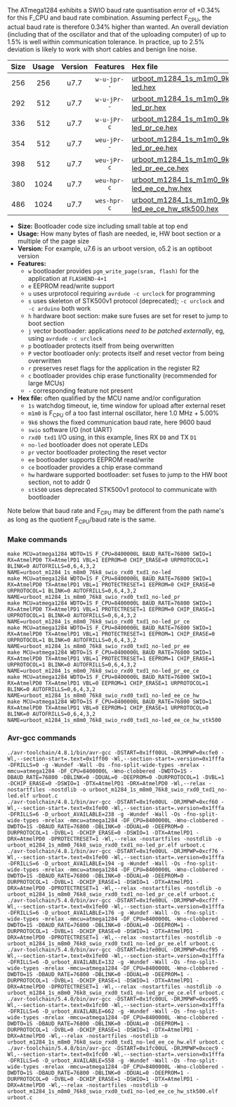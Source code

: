 The ATmega1284 exhibits a SWIO baud rate quantisation error of +0.34% for this F_CPU and baud rate combination. Assuming perfect F<sub>CPU</sub>, the actual baud rate is therefore 0.34% higher than wanted. An overall deviation (including that of the oscillator and that of the uploading computer) of up to 1.5% is well within communication tolerance. In practice, up to 2.5% deviation is likely to work with short cables and benign line noise.

|Size|Usage|Version|Features|Hex file|
|:-:|:-:|:-:|:-:|:--|
|256|256|u7.7|`w-u-jpr--`|[urboot_m1284_1s_m1m0_9k6_swio_rxd0_txd1_no-led.hex](https://raw.githubusercontent.com/stefanrueger/urboot.hex/main/mcus/atmega1284/watchdog_1_s/internal_oscillator_m%2B5.00%25/%2B1m000000_hz/%2B%2B%2B9k6_baud/uart0_rxd0_txd1/no-led/urboot_m1284_1s_m1m0_9k6_swio_rxd0_txd1_no-led.hex)|
|292|512|u7.7|`w-u-jPr--`|[urboot_m1284_1s_m1m0_9k6_swio_rxd0_txd1_no-led_pr.hex](https://raw.githubusercontent.com/stefanrueger/urboot.hex/main/mcus/atmega1284/watchdog_1_s/internal_oscillator_m%2B5.00%25/%2B1m000000_hz/%2B%2B%2B9k6_baud/uart0_rxd0_txd1/no-led/urboot_m1284_1s_m1m0_9k6_swio_rxd0_txd1_no-led_pr.hex)|
|336|512|u7.7|`w-u-jPr-c`|[urboot_m1284_1s_m1m0_9k6_swio_rxd0_txd1_no-led_pr_ce.hex](https://raw.githubusercontent.com/stefanrueger/urboot.hex/main/mcus/atmega1284/watchdog_1_s/internal_oscillator_m%2B5.00%25/%2B1m000000_hz/%2B%2B%2B9k6_baud/uart0_rxd0_txd1/no-led/urboot_m1284_1s_m1m0_9k6_swio_rxd0_txd1_no-led_pr_ce.hex)|
|354|512|u7.7|`weu-jPr--`|[urboot_m1284_1s_m1m0_9k6_swio_rxd0_txd1_no-led_pr_ee.hex](https://raw.githubusercontent.com/stefanrueger/urboot.hex/main/mcus/atmega1284/watchdog_1_s/internal_oscillator_m%2B5.00%25/%2B1m000000_hz/%2B%2B%2B9k6_baud/uart0_rxd0_txd1/no-led/urboot_m1284_1s_m1m0_9k6_swio_rxd0_txd1_no-led_pr_ee.hex)|
|398|512|u7.7|`weu-jPr-c`|[urboot_m1284_1s_m1m0_9k6_swio_rxd0_txd1_no-led_pr_ee_ce.hex](https://raw.githubusercontent.com/stefanrueger/urboot.hex/main/mcus/atmega1284/watchdog_1_s/internal_oscillator_m%2B5.00%25/%2B1m000000_hz/%2B%2B%2B9k6_baud/uart0_rxd0_txd1/no-led/urboot_m1284_1s_m1m0_9k6_swio_rxd0_txd1_no-led_pr_ee_ce.hex)|
|380|1024|u7.7|`weu-hpr-c`|[urboot_m1284_1s_m1m0_9k6_swio_rxd0_txd1_no-led_ee_ce_hw.hex](https://raw.githubusercontent.com/stefanrueger/urboot.hex/main/mcus/atmega1284/watchdog_1_s/internal_oscillator_m%2B5.00%25/%2B1m000000_hz/%2B%2B%2B9k6_baud/uart0_rxd0_txd1/no-led/urboot_m1284_1s_m1m0_9k6_swio_rxd0_txd1_no-led_ee_ce_hw.hex)|
|486|1024|u7.7|`wes-hpr-c`|[urboot_m1284_1s_m1m0_9k6_swio_rxd0_txd1_no-led_ee_ce_hw_stk500.hex](https://raw.githubusercontent.com/stefanrueger/urboot.hex/main/mcus/atmega1284/watchdog_1_s/internal_oscillator_m%2B5.00%25/%2B1m000000_hz/%2B%2B%2B9k6_baud/uart0_rxd0_txd1/no-led/urboot_m1284_1s_m1m0_9k6_swio_rxd0_txd1_no-led_ee_ce_hw_stk500.hex)|

- **Size:** Bootloader code size including small table at top end
- **Usage:** How many bytes of flash are needed, ie, HW boot section or a multiple of the page size
- **Version:** For example, u7.6 is an urboot version, o5.2 is an optiboot version
- **Features:**
  + `w` bootloader provides `pgm_write_page(sram, flash)` for the application at `FLASHEND-4+1`
  + `e` EEPROM read/write support
  + `u` uses urprotocol requiring `avrdude -c urclock` for programming
  + `s` uses skeleton of STK500v1 protocol (deprecated); `-c urclock` and `-c arduino` both work
  + `h` hardware boot section: make sure fuses are set for reset to jump to boot section
  + `j` vector bootloader: applications *need to be patched externally*, eg, using `avrdude -c urclock`
  + `p` bootloader protects itself from being overwritten
  + `P` vector bootloader only: protects itself and reset vector from being overwritten
  + `r` preserves reset flags for the application in the register R2
  + `c` bootloader provides chip erase functionality (recommended for large MCUs)
  + `-` corresponding feature not present
- **Hex file:** often qualified by the MCU name and/or configuration
  + `1s` watchdog timeout, ie, time window for upload after external reset
  + `m1m0` is F<sub>CPU</sub> of a too fast internal oscillator, here 1.0 MHz + 5.00%
  + `9k6` shows the fixed communication baud rate, here 9600 baud
  + `swio` software I/O (not UART)
  + `rxd0 txd1` I/O using, in this example, lines RX `D0` and TX `D1`
  + `no-led` bootloader does not operate LEDs
  + `pr` vector bootloader protecting the reset vector
  + `ee` bootloader supports EEPROM read/write
  + `ce` bootloader provides a chip erase command
  + `hw` hardware supported bootloader: set fuses to jump to the HW boot section, not to addr 0
  + `stk500` uses deprecated STK500v1 protocol to communicate with bootloader


Note below that baud rate and F<sub>CPU</sub> may be different from the path name's as long as the quotient F<sub>CPU</sub>/baud rate is the same.

### Make commands
```
make MCU=atmega1284 WDTO=1S F_CPU=8400000L BAUD_RATE=76800 SWIO=1 RX=AtmelPD0 TX=AtmelPD1 VBL=1 EEPROM=0 CHIP_ERASE=0 URPROTOCOL=1 BLINK=0 AUTOFRILLS=0,6,4,3,2 NAME=urboot_m1284_1s_m8m0_76k8_swio_rxd0_txd1_no-led
make MCU=atmega1284 WDTO=1S F_CPU=8400000L BAUD_RATE=76800 SWIO=1 RX=AtmelPD0 TX=AtmelPD1 VBL=1 PROTECTRESET=1 EEPROM=0 CHIP_ERASE=0 URPROTOCOL=1 BLINK=0 AUTOFRILLS=0,6,4,3,2 NAME=urboot_m1284_1s_m8m0_76k8_swio_rxd0_txd1_no-led_pr
make MCU=atmega1284 WDTO=1S F_CPU=8400000L BAUD_RATE=76800 SWIO=1 RX=AtmelPD0 TX=AtmelPD1 VBL=1 PROTECTRESET=1 EEPROM=0 CHIP_ERASE=1 URPROTOCOL=1 BLINK=0 AUTOFRILLS=0,6,4,3,2 NAME=urboot_m1284_1s_m8m0_76k8_swio_rxd0_txd1_no-led_pr_ce
make MCU=atmega1284 WDTO=1S F_CPU=8400000L BAUD_RATE=76800 SWIO=1 RX=AtmelPD0 TX=AtmelPD1 VBL=1 PROTECTRESET=1 EEPROM=1 CHIP_ERASE=0 URPROTOCOL=1 BLINK=0 AUTOFRILLS=0,6,4,3,2 NAME=urboot_m1284_1s_m8m0_76k8_swio_rxd0_txd1_no-led_pr_ee
make MCU=atmega1284 WDTO=1S F_CPU=8400000L BAUD_RATE=76800 SWIO=1 RX=AtmelPD0 TX=AtmelPD1 VBL=1 PROTECTRESET=1 EEPROM=1 CHIP_ERASE=1 URPROTOCOL=1 BLINK=0 AUTOFRILLS=0,6,4,3,2 NAME=urboot_m1284_1s_m8m0_76k8_swio_rxd0_txd1_no-led_pr_ee_ce
make MCU=atmega1284 WDTO=1S F_CPU=8400000L BAUD_RATE=76800 SWIO=1 RX=AtmelPD0 TX=AtmelPD1 VBL=0 EEPROM=1 CHIP_ERASE=1 URPROTOCOL=1 BLINK=0 AUTOFRILLS=0,6,4,3,2 NAME=urboot_m1284_1s_m8m0_76k8_swio_rxd0_txd1_no-led_ee_ce_hw
make MCU=atmega1284 WDTO=1S F_CPU=8400000L BAUD_RATE=76800 SWIO=1 RX=AtmelPD0 TX=AtmelPD1 VBL=0 EEPROM=1 CHIP_ERASE=1 URPROTOCOL=0 BLINK=0 AUTOFRILLS=0,6,4,3,2 NAME=urboot_m1284_1s_m8m0_76k8_swio_rxd0_txd1_no-led_ee_ce_hw_stk500
```

### Avr-gcc commands
```
./avr-toolchain/4.8.1/bin/avr-gcc -DSTART=0x1ff00UL -DRJMPWP=0xcfe0 -Wl,--section-start=.text=0x1ff00 -Wl,--section-start=.version=0x1fffa -DFRILLS=0 -g -Wundef -Wall -Os -fno-split-wide-types -mrelax -mmcu=atmega1284 -DF_CPU=8400000L -Wno-clobbered -DWDTO=1S -DBAUD_RATE=76800 -DBLINK=0 -DDUAL=0 -DEEPROM=0 -DURPROTOCOL=1 -DVBL=1 -DCHIP_ERASE=0 -DSWIO=1 -DTX=AtmelPD1 -DRX=AtmelPD0 -Wl,--relax -nostartfiles -nostdlib -o urboot_m1284_1s_m8m0_76k8_swio_rxd0_txd1_no-led.elf urboot.c
./avr-toolchain/4.8.1/bin/avr-gcc -DSTART=0x1fe00UL -DRJMPWP=0xcf60 -Wl,--section-start=.text=0x1fe00 -Wl,--section-start=.version=0x1fffa -DFRILLS=6 -D_urboot_AVAILABLE=238 -g -Wundef -Wall -Os -fno-split-wide-types -mrelax -mmcu=atmega1284 -DF_CPU=8400000L -Wno-clobbered -DWDTO=1S -DBAUD_RATE=76800 -DBLINK=0 -DDUAL=0 -DEEPROM=0 -DURPROTOCOL=1 -DVBL=1 -DCHIP_ERASE=0 -DSWIO=1 -DTX=AtmelPD1 -DRX=AtmelPD0 -DPROTECTRESET=1 -Wl,--relax -nostartfiles -nostdlib -o urboot_m1284_1s_m8m0_76k8_swio_rxd0_txd1_no-led_pr.elf urboot.c
./avr-toolchain/4.8.1/bin/avr-gcc -DSTART=0x1fe00UL -DRJMPWP=0xcf76 -Wl,--section-start=.text=0x1fe00 -Wl,--section-start=.version=0x1fffa -DFRILLS=6 -D_urboot_AVAILABLE=194 -g -Wundef -Wall -Os -fno-split-wide-types -mrelax -mmcu=atmega1284 -DF_CPU=8400000L -Wno-clobbered -DWDTO=1S -DBAUD_RATE=76800 -DBLINK=0 -DDUAL=0 -DEEPROM=0 -DURPROTOCOL=1 -DVBL=1 -DCHIP_ERASE=1 -DSWIO=1 -DTX=AtmelPD1 -DRX=AtmelPD0 -DPROTECTRESET=1 -Wl,--relax -nostartfiles -nostdlib -o urboot_m1284_1s_m8m0_76k8_swio_rxd0_txd1_no-led_pr_ce.elf urboot.c
./avr-toolchain/5.4.0/bin/avr-gcc -DSTART=0x1fe00UL -DRJMPWP=0xcf7f -Wl,--section-start=.text=0x1fe00 -Wl,--section-start=.version=0x1fffa -DFRILLS=6 -D_urboot_AVAILABLE=176 -g -Wundef -Wall -Os -fno-split-wide-types -mrelax -mmcu=atmega1284 -DF_CPU=8400000L -Wno-clobbered -DWDTO=1S -DBAUD_RATE=76800 -DBLINK=0 -DDUAL=0 -DEEPROM=1 -DURPROTOCOL=1 -DVBL=1 -DCHIP_ERASE=0 -DSWIO=1 -DTX=AtmelPD1 -DRX=AtmelPD0 -DPROTECTRESET=1 -Wl,--relax -nostartfiles -nostdlib -o urboot_m1284_1s_m8m0_76k8_swio_rxd0_txd1_no-led_pr_ee.elf urboot.c
./avr-toolchain/5.4.0/bin/avr-gcc -DSTART=0x1fe00UL -DRJMPWP=0xcf95 -Wl,--section-start=.text=0x1fe00 -Wl,--section-start=.version=0x1fffa -DFRILLS=6 -D_urboot_AVAILABLE=132 -g -Wundef -Wall -Os -fno-split-wide-types -mrelax -mmcu=atmega1284 -DF_CPU=8400000L -Wno-clobbered -DWDTO=1S -DBAUD_RATE=76800 -DBLINK=0 -DDUAL=0 -DEEPROM=1 -DURPROTOCOL=1 -DVBL=1 -DCHIP_ERASE=1 -DSWIO=1 -DTX=AtmelPD1 -DRX=AtmelPD0 -DPROTECTRESET=1 -Wl,--relax -nostartfiles -nostdlib -o urboot_m1284_1s_m8m0_76k8_swio_rxd0_txd1_no-led_pr_ee_ce.elf urboot.c
./avr-toolchain/5.4.0/bin/avr-gcc -DSTART=0x1fc00UL -DRJMPWP=0xce95 -Wl,--section-start=.text=0x1fc00 -Wl,--section-start=.version=0x1fffa -DFRILLS=6 -D_urboot_AVAILABLE=662 -g -Wundef -Wall -Os -fno-split-wide-types -mrelax -mmcu=atmega1284 -DF_CPU=8400000L -Wno-clobbered -DWDTO=1S -DBAUD_RATE=76800 -DBLINK=0 -DDUAL=0 -DEEPROM=1 -DURPROTOCOL=1 -DVBL=0 -DCHIP_ERASE=1 -DSWIO=1 -DTX=AtmelPD1 -DRX=AtmelPD0 -Wl,--relax -nostartfiles -nostdlib -o urboot_m1284_1s_m8m0_76k8_swio_rxd0_txd1_no-led_ee_ce_hw.elf urboot.c
./avr-toolchain/5.4.0/bin/avr-gcc -DSTART=0x1fc00UL -DRJMPWP=0xcec9 -Wl,--section-start=.text=0x1fc00 -Wl,--section-start=.version=0x1fffa -DFRILLS=6 -D_urboot_AVAILABLE=558 -g -Wundef -Wall -Os -fno-split-wide-types -mrelax -mmcu=atmega1284 -DF_CPU=8400000L -Wno-clobbered -DWDTO=1S -DBAUD_RATE=76800 -DBLINK=0 -DDUAL=0 -DEEPROM=1 -DURPROTOCOL=0 -DVBL=0 -DCHIP_ERASE=1 -DSWIO=1 -DTX=AtmelPD1 -DRX=AtmelPD0 -Wl,--relax -nostartfiles -nostdlib -o urboot_m1284_1s_m8m0_76k8_swio_rxd0_txd1_no-led_ee_ce_hw_stk500.elf urboot.c
```

